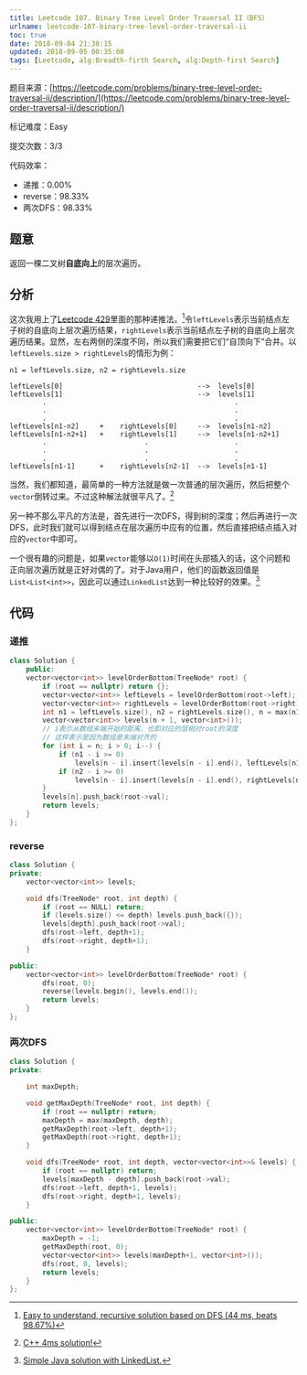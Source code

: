 ```yaml
---
title: Leetcode 107. Binary Tree Level Order Traversal II（BFS）
urlname: leetcode-107-binary-tree-level-order-traversal-ii
toc: true
date: 2018-09-04 21:38:15
updated: 2018-09-05 00:35:00
tags: [Leetcode, alg:Breadth-firth Search, alg:Depth-first Search]
---
```


题目来源：[https://leetcode.com/problems/binary-tree-level-order-traversal-ii/description/](https://leetcode.com/problems/binary-tree-level-order-traversal-ii/description/)

标记难度：Easy

提交次数：3/3

代码效率：

* 递推：0.00%
* reverse：98.33%
* 两次DFS：98.33%

## 题意

返回一棵二叉树**自底向上**的层次遍历。

## 分析

这次我用上了[Leetcode 429](/post/leetcode-429-n-ary-tree-level-order-traversal)里面的那种递推法。[^recursive]令`leftLevels`表示当前结点左子树的自底向上层次遍历结果，`rightLevels`表示当前结点左子树的自底向上层次遍历结果。显然，左右两侧的深度不同，所以我们需要把它们“自顶向下”合并。以`leftLevels.size > rightLevels`的情形为例：

```
n1 = leftLevels.size, n2 = rightLevels.size

leftLevels[0]                                 -->  levels[0]
leftLevels[1]                                 -->  levels[1]
        .                                              .
        .                                              .
        .                                              .
leftLevels[n1-n2]     +    rightLevels[0]     -->  levels[n1-n2]
leftLevels[n1-n2+1]   +    rightLevels[1]     -->  levels[n1-n2+1]
        .                        .                     .
        .                        .                     .
        .                        .                     .
leftLevels[n1-1]      +    rightLevels[n2-1]  -->  levels[n1-1]
```

[^recursive]: [Easy to understand, recursive solution based on DFS (44 ms, beats 98.67%)](https://leetcode.com/problems/n-ary-tree-level-order-traversal/discuss/157521/C++-Easy-to-understand-recursive-solution-based-on-DFS-%2844-ms-beats-98.67%29)

当然，我们都知道，最简单的一种方法就是做一次普通的层次遍历，然后把整个`vector`倒转过来。不过这种解法就很平凡了。[^reverse]

[^reverse]: [C++ 4ms solution!](https://leetcode.com/problems/binary-tree-level-order-traversal-ii/discuss/35108/C++-4ms-solution!)

另一种不那么平凡的方法是，首先进行一次DFS，得到树的深度；然后再进行一次DFS，此时我们就可以得到结点在层次遍历中应有的位置，然后直接把结点插入对应的`vector`中即可。

一个很有趣的问题是，如果`vector`能够以`O(1)`时间在头部插入的话，这个问题和正向层次遍历就是正好对偶的了。对于Java用户，他们的函数返回值是`List<List<int>>`，因此可以通过`LinkedList`达到一种比较好的效果。[^java]

[^java]: [Simple Java solution with LinkedList.](https://leetcode.com/problems/binary-tree-level-order-traversal-ii/discuss/35045/Simple-Java-solution-with-LinkedList.)

## 代码

### 递推

```cpp
class Solution {
    public:
    vector<vector<int>> levelOrderBottom(TreeNode* root) {
        if (root == nullptr) return {};
        vector<vector<int>> leftLevels = levelOrderBottom(root->left);
        vector<vector<int>> rightLevels = levelOrderBottom(root->right);
        int n1 = leftLevels.size(), n2 = rightLevels.size(), n = max(n1, n2);
        vector<vector<int>> levels(n + 1, vector<int>());
        // i表示从数组末端开始的距离，也即对应的层相对root的深度
        // 这样表示是因为数组是末端对齐的
        for (int i = n; i > 0; i--) {
            if (n1 - i >= 0)
                levels[n - i].insert(levels[n - i].end(), leftLevels[n1 - i].begin(), leftLevels[n1 - i].end());
            if (n2 - i >= 0)
                levels[n - i].insert(levels[n - i].end(), rightLevels[n2 - i].begin(), rightLevels[n2 - i].end());
        }
        levels[n].push_back(root->val);
        return levels;
    }
};
```

### reverse

```cpp
class Solution {
private:
    vector<vector<int>> levels;

    void dfs(TreeNode* root, int depth) {
        if (root == NULL) return;
        if (levels.size() <= depth) levels.push_back({});
        levels[depth].push_back(root->val);
        dfs(root->left, depth+1);
        dfs(root->right, depth+1);
    }

public:
    vector<vector<int>> levelOrderBottom(TreeNode* root) {
        dfs(root, 0);
        reverse(levels.begin(), levels.end());
        return levels;
    }
};
```

### 两次DFS

```cpp
class Solution {
private:

    int maxDepth;

    void getMaxDepth(TreeNode* root, int depth) {
        if (root == nullptr) return;
        maxDepth = max(maxDepth, depth);
        getMaxDepth(root->left, depth+1);
        getMaxDepth(root->right, depth+1);
    }

    void dfs(TreeNode* root, int depth, vector<vector<int>>& levels) {
        if (root == nullptr) return;
        levels[maxDepth - depth].push_back(root->val);
        dfs(root->left, depth+1, levels);
        dfs(root->right, depth+1, levels);
    }

public:
    vector<vector<int>> levelOrderBottom(TreeNode* root) {
        maxDepth = -1;
        getMaxDepth(root, 0);
        vector<vector<int>> levels(maxDepth+1, vector<int>());
        dfs(root, 0, levels);
        return levels;
    }
};
```
